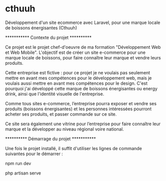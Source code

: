 # cthuuh
Développement d'un site ecommerce avec Laravel, pour une marque locale de boissons énergisantes (Cthuuh)

*********** Contexte du projet **********

Ce projet est le projet chef-d'oeuvre de ma formation "Développement Web et Web Mobile". L'objectif est de créer un site e-commerce pour une marque locale de boissons, pour faire connaître leur marque et vendre leurs produits.

Cette entreprise est fictive : pour ce projet je ne voulais pas seulement mettre en avant mes compétences pour le développement web, mais je voulais aussi mettre en avant mes compétences pour le design. C'est pourquoi j'ai développé cette marque de boissons énergisantes ou energy drink, ainsi que l'identité visuelle de l'entreprise.

Comme tous sites e-commerce, l’entreprise pourra exposer et vendre ses produits (boissons énergisantes) et les personnes intéressées pourront acheter ses produits, et passer commande sur ce site.

Ce site sera également une vitrine pour l’entreprise pour faire connaître leur marque et la développer au niveau régional voire national.

********** Démarrage du projet ***********

Une fois le projet installé, il suffit d'utiliser les lignes de commande suivantes pour le démarrer :

  npm run dev
  
  php artisan serve

